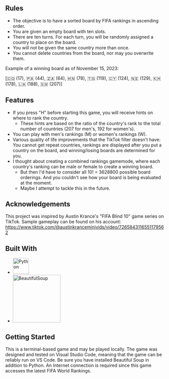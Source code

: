## Rules

* The objective is to have a sorted board by FIFA rankings in ascending order.
* You are given an empty board with ten slots.
* There are ten turns. For each turn, you will be randomly assigned a country to place on the board.
* You will not be given the same country more than once.
* You cannot delete countries from the board, nor may you overwrite them.

Example of a winning board as of November 15, 2023:

\[🇨🇴 (17), 🇵🇦 (44), 🇿🇦 (64), 🇭🇳 (78), 🇹🇬 (119), 🇨🇾 (124), 🇳🇪 (129), 🇰🇭 (178), 🇱🇦 (188), 🇸🇲 (207)]

## Features

* If you press "H" before starting this game, you will receive hints on where to rank the country.
  * These hints are based on the ratio of the country's rank to the total number of countries (207 for men's, 192 for women's).
* You can play with men's rankings (M) or women's rankings (W).
* Various quality of life improvements that the TikTok filter doesn't have: You cannot get repeat countries, rankings are displayed after you put a country on the board, and winning/losing boards are determined for you.
* I thought about creating a combined rankings gamemode, where each country's ranking can be male or female to create a winning board.
  * But then I'd have to consider all 10! = 3628800 possible board orderings. And you couldn't see how your board is being evaluated at the moment.
  * Maybe I attempt to tackle this in the future.

## Acknowledgements

This project was inspired by Austin Krance's "FIFA Blind 10" game series on TikTok. Sample gameplay can be found on his account: https://www.tiktok.com/@austinkranceminivids/video/7265843116551179562

## Built With

* [<img src=https://upload.wikimedia.org/wikipedia/commons/thumb/c/c3/Python-logo-notext.svg/438px-Python-logo-notext.svg.png alt="Python" width="50"/>](https://www.python.org)
* [<img src="https://miro.medium.com/v2/resize:fit:1400/1*tecoiavyUYc6GKveN7wQYg.png" alt="BeautifulSoup" width="150" url=[BeautifulSoup-url]/>](https://www.crummy.com/software/BeautifulSoup/)

## Getting Started

This is a terminal-based game and may be played locally. The game was designed and tested on Visual Studio Code, meaning that the game can be reliably run on VS Code. Be sure you have installed Beautiful Soup in addition to Python. An Internet connection is required since this game accesses the latest FIFA World Rankings. 

<!-- MARKDOWN LINKS & IMAGES -->
<!-- https://www.markdownguide.org/basic-syntax/#reference-style-links -->
[Python-logo]: https://upload.wikimedia.org/wikipedia/commons/thumb/c/c3/Python-logo-notext.svg/438px-Python-logo-notext.svg.png
[Python-url]: https://www.python.org
[BeautifulSoup-logo]: https://miro.medium.com/v2/resize:fit:1400/1*tecoiavyUYc6GKveN7wQYg.png
[BeautifulSoup-url]: https://www.crummy.com/software/BeautifulSoup/
